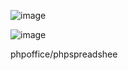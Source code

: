 

![image](https://github.com/yasinozbekk/Laravel-8-excel-import/assets/39374741/ee47b850-92f0-4827-ad38-0e90cd7a46f7)


![image](https://github.com/yasinozbekk/Laravel-8-excel-import/assets/39374741/073970fc-c138-42f7-952b-8858aa515ada)



phpoffice/phpspreadshee
